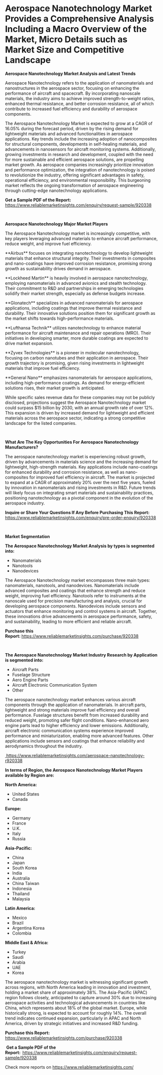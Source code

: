 <p><h1>Aerospace Nanotechnology Market Provides a Comprehensive Analysis Including a Macro Overview of the Market, Micro Details such as Market Size and Competitive Landscape</h1></p><p><strong>Aerospace Nanotechnology Market Analysis and Latest Trends</strong></p>
<p><p>Aerospace Nanotechnology refers to the application of nanomaterials and nanostructures in the aerospace sector, focusing on enhancing the performance of aircraft and spacecraft. By incorporating nanoscale materials, the industry aims to achieve improved strength-to-weight ratios, enhanced thermal resistance, and better corrosion resistance, all of which contribute to increased fuel efficiency and durability of aerospace components.</p><p>The Aerospace Nanotechnology Market is expected to grow at a CAGR of 16.05% during the forecast period, driven by the rising demand for lightweight materials and advanced functionalities in aerospace applications. Key trends include the increasing adoption of nanocomposites for structural components, developments in self-healing materials, and advancements in nanosensors for aircraft monitoring systems. Additionally, growing investments in research and development, coupled with the need for more sustainable and efficient aerospace solutions, are propelling market growth. As aerospace companies increasingly prioritize innovation and performance optimization, the integration of nanotechnology is poised to revolutionize the industry, offering significant advantages in safety, operational efficiency, and environmental responsibility. This burgeoning market reflects the ongoing transformation of aerospace engineering through cutting-edge nanotechnology applications.</p></p>
<p><strong>Get a Sample PDF of the Report:&nbsp;</strong> <a href="https://www.reliablemarketinsights.com/enquiry/request-sample/920338?utm_campaign=2040&utm_medium=2&utm_source=Github&utm_content=ia&utm_term=05032025&utm_id=aerospace-nanotechnology">https://www.reliablemarketinsights.com/enquiry/request-sample/920338</a></p>
<p>&nbsp;</p>
<p><strong>Aerospace Nanotechnology Major Market Players</strong></p>
<p><p>The Aerospace Nanotechnology market is increasingly competitive, with key players leveraging advanced materials to enhance aircraft performance, reduce weight, and improve fuel efficiency. </p><p>**Airbus** focuses on integrating nanotechnology to develop lightweight materials that enhance structural integrity. Their investments in composites and nano-coatings have improved corrosion resistance, promising strong growth as sustainability drives demand in aerospace.</p><p>**Lockheed Martin** is heavily involved in aerospace nanotechnology, employing nanomaterials in advanced avionics and stealth technology. Their commitment to R&D and partnerships in emerging technologies solidify their market strength, especially as defense budgets increase.</p><p>**Glonatech** specializes in advanced nanomaterials for aerospace applications, including coatings that improve thermal resistance and durability. Their innovative solutions position them for significant growth as the market shifts towards high-performance materials.</p><p>**Lufthansa Technik** utilizes nanotechnology to enhance material performance for aircraft maintenance and repair operations (MRO). Their initiatives in developing smarter, more durable coatings are expected to drive market expansion.</p><p>**Zyvex Technologies** is a pioneer in molecular nanotechnology, focusing on carbon nanotubes and their application in aerospace. Their growth trajectory is promising, given rising investments in lightweight materials that improve fuel efficiency.</p><p>**General Nano** emphasizes nanomaterials for aerospace applications, including high-performance coatings. As demand for energy-efficient solutions rises, their market growth is anticipated.</p><p>While specific sales revenue data for these companies may not be publicly disclosed, projections suggest the Aerospace Nanotechnology market could surpass $15 billion by 2030, with an annual growth rate of over 12%. This expansion is driven by increased demand for lightweight and efficient materials across the aerospace sector, indicating a strong competitive landscape for the listed companies.</p></p>
<p>&nbsp;</p>
<p><strong>What Are The Key Opportunities For Aerospace Nanotechnology Manufacturers?</strong></p>
<p><p>The aerospace nanotechnology market is experiencing robust growth, driven by advancements in materials science and the increasing demand for lightweight, high-strength materials. Key applications include nano-coatings for enhanced durability and corrosion resistance, as well as nano-composites for improved fuel efficiency in aircraft. The market is projected to expand at a CAGR of approximately 20% over the next five years, fueled by innovation in nanomaterials and rising investments in R&D. Future trends will likely focus on integrating smart materials and sustainability practices, positioning nanotechnology as a pivotal component in the evolution of the aerospace industry.</p></p>
<p><strong>Inquire or Share Your Questions If Any Before Purchasing This Report:</strong> <a href="https://www.reliablemarketinsights.com/enquiry/pre-order-enquiry/920338?utm_campaign=2040&utm_medium=2&utm_source=Github&utm_content=ia&utm_term=05032025&utm_id=aerospace-nanotechnology">https://www.reliablemarketinsights.com/enquiry/pre-order-enquiry/920338</a></p>
<p>&nbsp;</p>
<p><strong>Market Segmentation</strong></p>
<p><strong>The Aerospace Nanotechnology Market Analysis by types is segmented into:</strong></p>
<p><ul><li>Nanomaterials</li><li>Nanotools</li><li>Nanodevices</li></ul></p>
<p><p>The Aerospace Nanotechnology market encompasses three main types: nanomaterials, nanotools, and nanodevices. Nanomaterials include advanced composites and coatings that enhance strength and reduce weight, improving fuel efficiency. Nanotools refer to instruments at the nanoscale used for precision manufacturing and analysis, crucial for developing aerospace components. Nanodevices include sensors and actuators that enhance monitoring and control systems in aircraft. Together, these innovations drive advancements in aerospace performance, safety, and sustainability, leading to more efficient and reliable aircraft.</p></p>
<p><strong>Purchase this Report:&nbsp;</strong><a href="https://www.reliablemarketinsights.com/purchase/920338?utm_campaign=2040&utm_medium=2&utm_source=Github&utm_content=ia&utm_term=05032025&utm_id=aerospace-nanotechnology">https://www.reliablemarketinsights.com/purchase/920338</a></p>
<p>&nbsp;</p>
<p><strong>The Aerospace Nanotechnology Market Industry Research by Application is segmented into:</strong></p>
<p><ul><li>Aircraft Parts</li><li>Fuselage Structure</li><li>Aero Engine Parts</li><li>Aircraft Electronic Communication System</li><li>Other</li></ul></p>
<p><p>The aerospace nanotechnology market enhances various aircraft components through the application of nanomaterials. In aircraft parts, lightweight and strong materials improve fuel efficiency and overall performance. Fuselage structures benefit from increased durability and reduced weight, promoting safer flight conditions. Nano-enhanced aero engine parts lead to higher efficiency and lower emissions. Additionally, aircraft electronic communication systems experience improved performance and miniaturization, enabling more advanced features. Other applications include sensors and coatings that enhance reliability and aerodynamics throughout the industry.</p></p>
<p><a href="https://www.reliablemarketinsights.com/aerospace-nanotechnology-r920338?utm_campaign=2040&utm_medium=2&utm_source=Github&utm_content=ia&utm_term=05032025&utm_id=aerospace-nanotechnology">&nbsp;https://www.reliablemarketinsights.com/aerospace-nanotechnology-r920338</a></p>
<p><strong>In terms of Region, the Aerospace Nanotechnology Market Players available by Region are:</strong></p>
<p>
    <p> <strong> North America: </strong>
        <ul>
            <li>United States</li>
            <li>Canada</li>
        </ul>
        </p> 
    <p> <strong> Europe: </strong>
        <ul>
            <li>Germany</li>
            <li>France</li>
            <li>U.K.</li>
            <li>Italy</li>
            <li>Russia</li>
        </ul>
        </p> 
    <p> <strong> Asia-Pacific: </strong>
        <ul>
            <li>China</li>
            <li>Japan</li>
            <li>South Korea</li>
            <li>India</li>
            <li>Australia</li>
            <li>China Taiwan</li>
            <li>Indonesia</li>
            <li>Thailand</li>
            <li>Malaysia</li>
        </ul>
        </p> 
    <p> <strong> Latin America: </strong>
        <ul>
            <li>Mexico</li>
            <li>Brazil</li>
            <li>Argentina Korea</li>
            <li>Colombia</li>
        </ul>
        </p> 
    <p> <strong> Middle East & Africa: </strong>
        <ul>
            <li>Turkey</li>
            <li>Saudi</li>
            <li>Arabia</li>
            <li>UAE</li>
            <li>Korea</li>
        </ul>
    </p>
    </p>
<p><p>The aerospace nanotechnology market is witnessing significant growth across regions, with North America leading in innovation and investment, holding a market share of approximately 38%. The Asia-Pacific (APAC) region follows closely, anticipated to capture around 30% due to increasing aerospace activities and technological advancements in countries like China, which represents about 18% of the global market. Europe, while historically strong, is expected to account for roughly 14%. The overall trend indicates continued expansion, particularly in APAC and North America, driven by strategic initiatives and increased R&D funding.</p></p>
<p><strong>Purchase this Report: </strong><a href="https://www.reliablemarketinsights.com/purchase/920338?utm_campaign=2040&utm_medium=2&utm_source=Github&utm_content=ia&utm_term=05032025&utm_id=aerospace-nanotechnology">https://www.reliablemarketinsights.com/purchase/920338</a></p>
<p>&nbsp;<strong>Get a Sample PDF of the Report:&nbsp;&nbsp;</strong><a href="https://www.reliablemarketinsights.com/enquiry/request-sample/920338?utm_campaign=2040&utm_medium=2&utm_source=Github&utm_content=ia&utm_term=05032025&utm_id=aerospace-nanotechnology">https://www.reliablemarketinsights.com/enquiry/request-sample/920338</a></p>
<p><strong></strong></p>
<p>Check more reports on <a href="https://www.reliablemarketinsights.com/?utm_campaign=2040&utm_medium=2&utm_source=Github&utm_content=ia&utm_term=05032025&utm_id=aerospace-nanotechnology">https://www.reliablemarketinsights.com/</a></p>